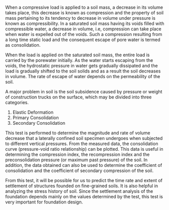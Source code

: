 When a compressive load is applied to a soil mass, a decrease in its volume takes place, this decrease is known as compression and the property of soil mass pertaining to its tendency to decrease in volume under pressure is known as compressibility. In a saturated soil mass having its voids filled with compressible water, a decrease in volume, i.e, compression can take place when water is expelled out of the voids. Such a compression resulting from a long time static load and the consequent escape of pore water is termed as consolidation.

When the load is applied on the saturated soil mass, the entire load is carried by the porewater initially. As the water starts escaping from the voids, the hydrostatic pressure in water gets gradually dissipated and the load is gradually shifted to the soil solids and as a result the soil decreases in volume. The rate of escape of water depends on the permeability of the soil.

A major problem in soil is the soil subsidence caused by pressure or weight of construction trucks on the surface, which may be divided into three categories.

1. Elastic Deformation
2. Primary Consolidation
3. Secondary Consolidation

This test is performed to determine the magnitude and rate of volume decrease that a laterally confined soil specimen undergoes when subjected
to different vertical pressures. From the measured data, the consolidation
curve (pressure-void ratio relationship) can be plotted. This data is useful in determining the compression index, the recompression index and the
preconsolidation pressure (or maximum past pressure) of the soil. In
addition, the data obtained can also be used to determine the coefficient of consolidation and the coefficient of secondary compression of the soil.

From this test, it will be possible for us to predict the time rate and extent of settlement of structures founded on fine-grained soils. It is also helpful in analyzing the stress history of soil. Since the settlement analysis of the foundation depends mainly on the values determined by the test, this test is very important for foundation design.

